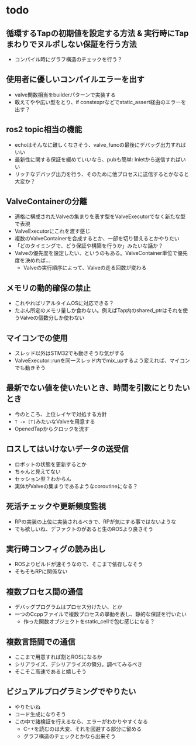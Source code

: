 # todo

## 循環するTapの初期値を設定する方法 & 実行時にTapまわりでヌルポしない保証を行う方法
- コンパイル時にグラフ構造のチェックを行う？

## 使用者に優しいコンパイルエラーを出す
- valve関数相当をbuilderパターンで実装する
- 敢えてやや広い型をとり、if constexprなどでstatic_assert経由のエラーを出す？

## ros2 topic相当の機能
- echoはそんなに難しくなさそう、valve_funcの最後にデバッグ出力すればいい
- 最新性に関する保証を緩めていいなら、pubも簡単: Inletから送信すればいい
- リッチなデバッグ出力を行う、そのために他プロセスに送信するとかなると大変か？

## ValveContainerの分離
- 適格に構成されたValveの集まりを表す型をValveExecutorでなく新たな型で表現
- ValveExecutorにこれを渡す感じ
- 複数のValveContainerを合成するとか、一部を切り替えるとかやりたい
- 「どのタイミングで、どう保証や構築を行うか」みたいな話か？
- Valveの優先度を設定したい、というのもある。ValveContainer単位で優先度を決めれば...
  - Valveの実行順序によって、Valveの走る回数が変わる

## メモリの動的確保の禁止
- これやればリアルタイムOSに対応できる？
- たぶん所定のメモリ量しか食わない。例えばTap内のshared_ptrはそれを使うValveの個数分しか使わない

## マイコンでの使用
- スレッド以外はSTM32でも動きそうな気がする
- ValveExecutor::runを同一スレッド内でmix_upするよう変えれば、マイコンでも動きそう

## 最新でない値を使いたいとき、時間を引数にとりたいとき
- 今のところ、上位レイヤで対処する方針
- `T -> [T]`みたいなValveを用意する
- OpenedTapからクロックを流す

## ロスしてはいけないデータの送受信
- ロボットの状態を更新するとか
- ちゃんと見えてない
- セッション型？わからん
- 実体がValveの集まりであるようなcoroutineになる？

## 死活チェックや更新頻度監視
- RPの実装の上位に実装されるべきで、RPが気にする事ではないような
- でも欲しいね、デファクトのがあると生のROSより良さそう

## 実行時コンフィグの読み出し
- ROSよりビルドが速そうなので、そこまで依存しなそう
- そもそもRPに関係ない

## 複数プロセス間の通信
- デバッグプログラムはプロセス分けたい、とか
- 一つのCcppファイルで複数プロセスの挙動を表し、静的な保証を行いたい
  - 作った関数オブジェクトをstatic_cellで包む感じになる？

## 複数言語間での通信
- ここまで用意すれば割とROSになるか
- シリアライズ、デシリアライズの領分。調べてみるべき
- そこそこ高速であると嬉しそう

## ビジュアルプログラミングでやりたい
- やりたいね
- コード生成になりそう
- この中で諸検証を行えるなら、エラーがわかりやすくなる
  - C++を読むのは大変、それを回避する部分に留める
  - グラフ構造のチェックとかなら出来そう

